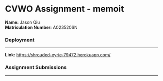 # CVWO Assignment - memoit

**Name:** Jason Qiu\
**Matriculation Number:** A0235206N

### Deployment

---

**Link:** https://shrouded-eyrie-79472.herokuapp.com/

### Assignment Submissions

---
